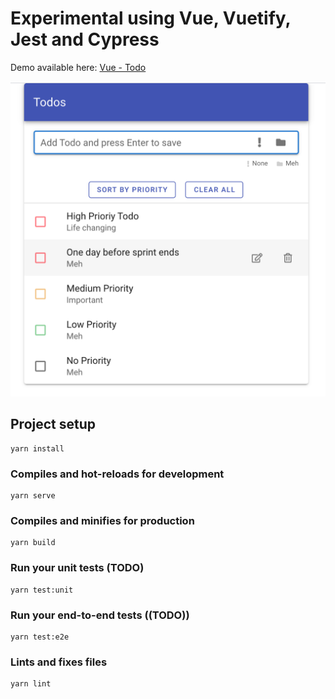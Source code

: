 # Experimental using Vue, Vuetify, Jest and Cypress

Demo available here: [Vue - Todo](http://wexsl.com/github/vue-todo/)

![Image of Vue Todo App](vue-todo.png)
## Project setup
```
yarn install
```

### Compiles and hot-reloads for development
```
yarn serve
```

### Compiles and minifies for production
```
yarn build
```

### Run your unit tests (TODO)
```
yarn test:unit
```

### Run your end-to-end tests ((TODO))
```
yarn test:e2e
```

### Lints and fixes files
```
yarn lint
```

